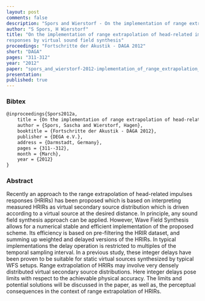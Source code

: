 ```yaml
---
layout: post
comments: false
description: "Spors and Wierstorf - On the implementation of range extrapolation of head-related impulse responses by virtual sound field synthesis"
author: "S Spors, H Wierstorf"
title: "On the implementation of range extrapolation of head-related impulse
responses by virtual sound field synthesis"
proceedings: "Fortschritte der Akustik - DAGA 2012"
short: "DAGA"
pages: "311-312"
year: "2012"
paper: "spors_and_wierstorf-2012-implementation_of_range_extrapolation_of_head-related_impulse_responses.pdf"
presentation: 
published: true
---
```


### Bibtex

```latex
@inproceedings{Spors2012a,
    title = {On the implementation of range extrapolation of head-related impulse responses by virtual sound field synthesis},
    author = {Spors, Sascha and Wierstorf, Hagen},
    booktitle = {Fortschritte der Akustik - DAGA 2012},
    publisher = {DEGA e.V.},
    address = {Darmstadt, Germany},
    pages = {311--312},
    month = {March},
    year = {2012}
}
```

### Abstract

Recently an approach to the range extrapolation of head-related
impulses responses (HRIRs) has been proposed which is based on
interpreting measured HRIRs as virtual secondary source distribution
which is driven according to a virtual source at the desired distance.
In principle, any sound field synthesis approach can be applied.
However, Wave Field Synthesis allows for a numerical stable and
efficient implementation of the proposed scheme. Its efficiency is
based on pre-filtering the HRIR dataset, and summing up weighted and
delayed versions of the HRIRs. In typical implementations the delay
operation is restricted to multiples of the temporal sampling interval.
In a previous study, these integer delays have been proven to be
suitable for static virtual sources synthesized by typical WFS setups.
Range extrapolation of HRIRs may involve very densely distributed
virtual secondary source distributions. Here integer delays pose limits
with respect to the achievable physical accuracy. The limits and
potential solutions will be discussed in the paper, as well as, the
perceptual consequences in the context of range extrapolation of HRIRs.
